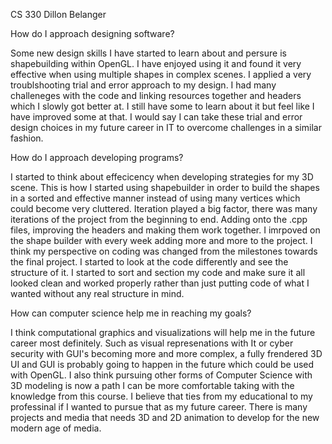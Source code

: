 CS 330 Dillon Belanger


How do I approach designing software?

Some new design skills I have started to learn about and persure is shapebuilding within OpenGL. I have enjoyed using it and found it very effective when using multiple shapes in complex scenes. 
I applied a very troublshooting trial and error approach to my design. I had many challeneges with the code and linking resources together and headers which I slowly got better at. I still have
some to learn about it but feel like I have improved some at that. I would say I can take these trial and error design choices in my future career in IT to overcome challenges in a similar
fashion. 

How do I approach developing programs?

I started to think about effecicency when developing strategies for my 3D scene. This is how I started using shapebuilder in order to build the shapes in a sorted and effective manner instead of using
many vertices which could become very cluttered. Iteration played a big factor, there was many iterations of the project from the beginning to end. Adding onto the .cpp files, improving the headers
and making them work together. I imrpoved on the shape builder with every week adding more and more to the project. I think my perspective on coding was changed from the milestones towards the final project.
I started to look at the code differently and see the structure of it. I started to sort and section my code and make sure it all looked clean and worked properly rather than just putting code of what
I wanted without any real structure in mind. 

How can computer science help me in reaching my goals?

I think computational graphics and visualizations will help me in the future career most definitely. Such as visual represenations with It or cyber security with GUI's becoming more and more complex, a fully frendered 3D UI and GUI
is probably going to happen in the future which could be used with OpenGL.  I also think pursuing other forms of Computer Science with 3D modeling is now a path I can be more comfortable taking with the knowledge from this course.
I believe that ties from my educational to my professinal if I wanted to pursue that as my future career. There is many projects and media that needs 3D and 2D animation to develop for the new modern age of media. 
